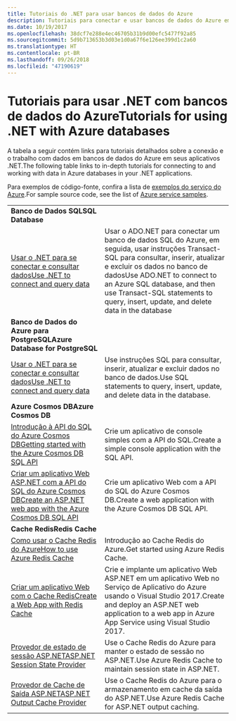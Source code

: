 ```yaml
---
title: Tutoriais do .NET para usar bancos de dados do Azure
description: Tutoriais para conectar e usar bancos de dados do Azure em seus aplicativos .NET.
ms.date: 10/19/2017
ms.openlocfilehash: 38dcf7e288e4ec46705b31b9d00efc5477f92a85
ms.sourcegitcommit: 5d9b713653b3d03e1d0a67f6e126ee399d1c2a60
ms.translationtype: HT
ms.contentlocale: pt-BR
ms.lasthandoff: 09/26/2018
ms.locfileid: "47190619"
---
```

# <a name="tutorials-for-using-net-with-azure-databases"></a><span data-ttu-id="91822-103">Tutoriais para usar .NET com bancos de dados do Azure</span><span class="sxs-lookup"><span data-stu-id="91822-103">Tutorials for using .NET with Azure databases</span></span>

<span data-ttu-id="91822-104">A tabela a seguir contém links para tutoriais detalhados sobre a conexão e o trabalho com dados em bancos de dados do Azure em seus aplicativos .NET.</span><span class="sxs-lookup"><span data-stu-id="91822-104">The following table links to in-depth tutorials for connecting to and working with data in Azure databases in your .NET applications.</span></span>

<span data-ttu-id="91822-105">Para exemplos de código-fonte, confira a lista de [exemplos do serviço do Azure](https://azure.microsoft.com/resources/samples/?platform=dotnet).</span><span class="sxs-lookup"><span data-stu-id="91822-105">For sample source code, see the list of [Azure service samples](https://azure.microsoft.com/resources/samples/?platform=dotnet).</span></span>

| | |
|---|---|
| <span data-ttu-id="91822-106">**Banco de Dados SQL**</span><span class="sxs-lookup"><span data-stu-id="91822-106">**SQL Database**</span></span> ||
| <span data-ttu-id="91822-107">[Usar o .NET para se conectar e consultar dados][1]</span><span class="sxs-lookup"><span data-stu-id="91822-107">[Use .NET to connect and query data][1]</span></span> | <span data-ttu-id="91822-108">Usar o ADO.NET para conectar um banco de dados SQL do Azure, em seguida, usar instruções Transact-SQL para consultar, inserir, atualizar e excluir os dados no banco de dados</span><span class="sxs-lookup"><span data-stu-id="91822-108">Use ADO.NET to connect to an Azure SQL database, and then use Transact-SQL statements to query, insert, update, and delete data in the database</span></span> | 
| <span data-ttu-id="91822-109">**Banco de Dados do Azure para PostgreSQL**</span><span class="sxs-lookup"><span data-stu-id="91822-109">**Azure Database for PostgreSQL**</span></span> ||
| <span data-ttu-id="91822-110">[Usar o .NET para se conectar e consultar dados][2]</span><span class="sxs-lookup"><span data-stu-id="91822-110">[Use .NET to connect and query data][2]</span></span> | <span data-ttu-id="91822-111">Use instruções SQL para consultar, inserir, atualizar e excluir dados no banco de dados.</span><span class="sxs-lookup"><span data-stu-id="91822-111">Use SQL statements to query, insert, update, and delete data in the database.</span></span> | 
| <span data-ttu-id="91822-112">**Azure Cosmos DB**</span><span class="sxs-lookup"><span data-stu-id="91822-112">**Azure Cosmos DB**</span></span> ||
| <span data-ttu-id="91822-113">[Introdução à API do SQL do Azure Cosmos DB][4]</span><span class="sxs-lookup"><span data-stu-id="91822-113">[Getting started with the Azure Cosmos DB SQL API][4]</span></span> | <span data-ttu-id="91822-114">Crie um aplicativo de console simples com a API do SQL.</span><span class="sxs-lookup"><span data-stu-id="91822-114">Create a simple console application with the SQL API.</span></span> | 
| <span data-ttu-id="91822-115">[Criar um aplicativo Web ASP.NET com a API do SQL do Azure Cosmos DB][3]</span><span class="sxs-lookup"><span data-stu-id="91822-115">[Create an ASP.NET web app with the Azure Cosmos DB SQL API][3]</span></span> | <span data-ttu-id="91822-116">Crie um aplicativo Web com a API do SQL do Azure Cosmos DB.</span><span class="sxs-lookup"><span data-stu-id="91822-116">Create a web application with the Azure Cosmos DB SQL API.</span></span> | 
| <span data-ttu-id="91822-117">**Cache Redis**</span><span class="sxs-lookup"><span data-stu-id="91822-117">**Redis Cache**</span></span> | |
| <span data-ttu-id="91822-118">[Como usar o Cache Redis do Azure][6]</span><span class="sxs-lookup"><span data-stu-id="91822-118">[How to use Azure Redis Cache][6]</span></span> | <span data-ttu-id="91822-119">Introdução ao Cache Redis do Azure.</span><span class="sxs-lookup"><span data-stu-id="91822-119">Get started using Azure Redis Cache.</span></span> |
| <span data-ttu-id="91822-120">[Criar um aplicativo Web com o Cache Redis][5]</span><span class="sxs-lookup"><span data-stu-id="91822-120">[Create a Web App with Redis Cache][5]</span></span> | <span data-ttu-id="91822-121">Crie e implante um aplicativo Web ASP.NET em um aplicativo Web no Serviço de Aplicativo do Azure usando o Visual Studio 2017.</span><span class="sxs-lookup"><span data-stu-id="91822-121">Create and deploy an ASP.NET web application to a web app in Azure App Service using Visual Studio 2017.</span></span>  | 
| <span data-ttu-id="91822-122">[Provedor de estado de sessão ASP.NET][7]</span><span class="sxs-lookup"><span data-stu-id="91822-122">[ASP.NET Session State Provider][7]</span></span> | <span data-ttu-id="91822-123">Use o Cache Redis do Azure para manter o estado de sessão no ASP.NET.</span><span class="sxs-lookup"><span data-stu-id="91822-123">Use Azure Redis Cache to maintain session state in ASP.NET.</span></span>  | 
| <span data-ttu-id="91822-124">[Provedor de Cache de Saída ASP.NET][8]</span><span class="sxs-lookup"><span data-stu-id="91822-124">[ASP.NET Output Cache Provider][8]</span></span> | <span data-ttu-id="91822-125">Use o Cache Redis do Azure para o armazenamento em cache da saída do ASP.NET.</span><span class="sxs-lookup"><span data-stu-id="91822-125">Use Azure Redis Cache for ASP.NET output caching.</span></span>  | 
 

[1]: /azure/sql-database/sql-database-connect-query-dotnet
[2]: /azure/postgresql/connect-csharp
[3]: /azure/cosmos-db/sql-api-dotnet-application
[4]: /azure/cosmos-db/sql-api-get-started
[5]: /azure/redis-cache/cache-web-app-howto
[6]: /azure/redis-cache/cache-dotnet-how-to-use-azure-redis-cache
[7]: /azure/redis-cache/cache-aspnet-session-state-provider
[8]: /azure/redis-cache/cache-aspnet-output-cache-provider
